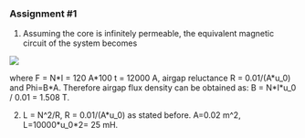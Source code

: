 ### Assignment #1

1. Assuming the core is infinitely permeable, the equivalent magnetic circuit of the system becomes

![](Images/mag_cct.jpg)

where F = N*I = 120 A\*100 t = 12000 A, airgap reluctance R = 0.01/(A\*u_0) and Phi=B\*A. Therefore airgap flux density can be obtained as: B = N\*I\*u_0 / 0.01 = 1.508 T.

2. L = N^2/R, R = 0.01/(A\*u_0) as stated before. A=0.02 m^2, L=10000\*u_0\*2= 25 mH.
